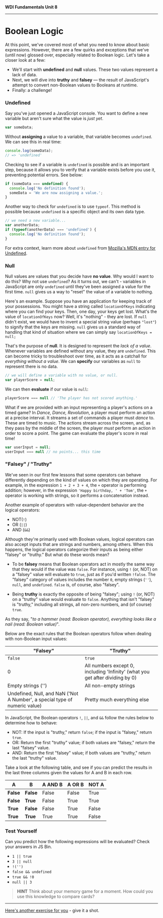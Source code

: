 **WDI Fundamentals Unit 8**

---

# Boolean Logic

At this point, we've covered most of what you need to know about basic expressions. However, there are a few quirks and exceptions that we've (until now) glossed over, especially related to Boolean logic. Let's take a closer look at a few:

* We'll start with **undefined** and **null** values. These two values represent a lack of data.
* Next, we will dive into **truthy** and **falsey** — the result of JavaScript's attempt to convert non-Boolean values to Booleans at runtime.
* Finally: a challenge!

### Undefined
Say you've just opened a JavaScript console. You want to define a new variable but aren't sure what the value is *just yet*.  

```javascript
var someData;
```

Without **assigning** a value to a variable, that variable becomes `undefined`. We can see this in real time:

```javascript
console.log(someData);
// => 'undefined'
```

Checking to see if a variable is `undefined` is possible and is an important step, because it allows you to verify that a variable exists before you use it, preventing potential errors. See below:

```javascript
if (someData === undefined) {
  console.log('No definition found');
  someData = 'We are now assigning a value.';
}
```

Another way to check for `undefined` is to use `typeof`. This method is possible because `undefined` is a specific object and its own data type.

```javascript
// we need a new variable...
var anotherData;
if (typeof(anotherData) === 'undefined') {
  console.log('No definition found');
}
```

For extra context, learn more about `undefined` from [Mozilla's MDN entry for Undefined](https://developer.mozilla.org/en-US/docs/Web/JavaScript/Reference/Global_Objects/undefined).


### Null

Null values are values that you decide have **no value**. Why would I want to do this? Why not use `undefined`? As it turns out, we can't - variables in JavaScript are only `undefined` until they've been assigned a value for the first time. `null` gives us a way to "reset" the value of a variable to nothing.

Here's an example. Suppose you have an application for keeping track of your possessions. You might have a string called `locationOfKeys` indicating where you can find your keys. Then, one day, your keys get lost. What's the value of `locationOfKeys` now? Well, it's "nothing" - they are lost. If `null` didn't exist, we would have to invent a special string value (perhaps `"lost"`) to signify that the keys are missing. `null` gives us a standard way of handling that kind of situation where we can simply say `locationOfKeys = null;`

That's the purpose of **null**. It is designed to represent the *lack of a value*. Whenever variables are defined without any value, they are `undefined`. This can become tricky to troubleshoot over time, as it acts as a catchall for *everything without a value*. We can **specify** our variables as `null` to represent there is no data.

```javascript
// we will define a variable with no value, or null.
var playerScore = null;
```
We can then **evaluate** if our value is `null`:
```javascript
playerScore === null // 'The player has not scored anything.'
```
What if we are provided with an input representing a player's actions on a timed game? In *Dance, Dance, Revolution*, a player must perform an action at a precise interval. It streams a set of commands a player must *dance* to. These are timed to music. The actions stream across the screen, and, as they pass by the middle of the screen, the player *must* perform an action in order to score a point. The game can evaluate the player's score in real time!
```javascript
var userInput = null;
userInput === null // no points... this time
```

### "Falsey" / "Truthy"

We've seen in our first few lessons that some operators can behave differently depending on the kind of values on which they are operating. For example, in the expression `1 + 2 + 3 + 4`, the `+` operator is performing addition; however, in the expression <code>'Happy birthday, ' + 'Tom'</code>, the `+` operator is working with strings, so it performs a concatenation instead.

Another example of operators with value-dependent behavior are the logical operators:

-  NOT(`!`)
-  OR (`||`)
-  AND (<code>&&</code>)

Although they're primarily used with Boolean values, logical operators can also accept inputs that are strings and numbers, among others. When this happens, the logical operators categorize their inputs as being either "falsey" or "truthy." But what do these words mean?

* To be **falsey** means that Boolean operators act in mostly the same way that they would if the value was `false`. For instance, using `!` (or, NOT) on a "falsey" value will evaluate to `true`, just as if you'd written `!false`. The "falsey" category of values includes the number `0`, empty strings (`''`), `null`, and `undefined`. `false` is, of course, also "falsey".

* Being **truthy** is exactly the opposite of being "falsey"; using `!` (or, NOT) on a "truthy" value would evaluate to `false`. Anything that isn't "falsey" is "truthy," including all strings, all non-zero numbers, and (of course) `true`.

As they say, "_to a hammer (read: Boolean operator), everything looks like a nail (read: Boolean value)_".

Below are the exact rules that the Boolean operators follow when dealing with non-Boolean input values:

| "Falsey"            |  "Truthy" |
|-                    |-          |
| `false`             | `true`    |
| 0                   | All numbers except 0, including 'Infinity' (what you get after dividing by 0) |
| Empty strings ('')  | All non-empty strings |
| Undefined, Null, and NaN ('Not A Number', a special type of numeric value) | Pretty much everything else |


In JavaScript, the Boolean operators `!`, `||`, and <code>&&</code> follow the rules below to determine how to behave:
* NOT: If the input is "truthy," return `false`; if the input is "falsey," return `true`.
* OR: Return the first "truthy" value; if both values are "falsey," return the last "falsey" value.
* AND: Return the first "falsey" value; if both values are "truthy," return the last "truthy" value.

Take a look at the following table, and see if you can predict the results in the last three columns given the values for A and B in each row.

|     A     |       B      |   A AND B  |   A OR B  |   NOT A  |
| ---       | ---          | ---        | ---       | ---      |
| **False** |  **False**   |  False     |  False    |  True    |
| **False** |  **True**    |  False     |  True     |  True    |
| **True**  |  **False**   |  False     |  True     |  False   |
| **True**  |  **True**    |  True      |  True     |  False   |

### Test Yourself
Can you predict how the following expressions will be evaluated? Check your answers in JS Bin.
* `1 || true`
* `3 || null`
* <code>!('')</code>
* <code>false && undefined</code>
* <code>true && !0</code>
* `null || 3`

> **HINT** Think about your memory game for a moment. How could you use this knowledge to compare cards?

---

[Here's another exercise for you](09_exercise.md) - give it a shot.
